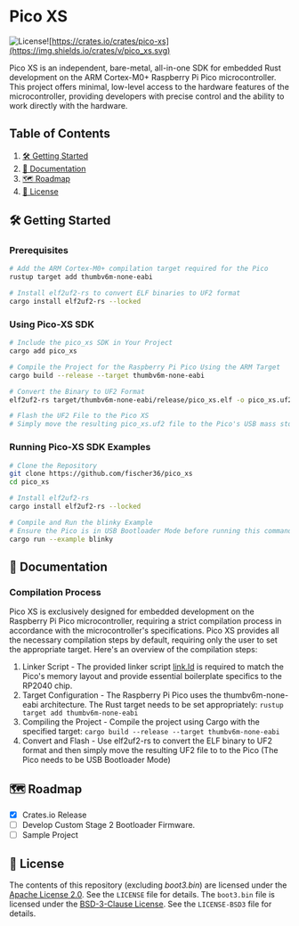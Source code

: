 # Pico XS 
![License](https://img.shields.io/badge/license-Apache%202.0-blue.svg)![https://crates.io/crates/pico-xs](https://img.shields.io/crates/v/pico_xs.svg)

Pico XS is an independent, bare-metal, all-in-one SDK for embedded Rust development on the ARM Cortex-M0+ Raspberry Pi Pico microcontroller. This project offers minimal, low-level access to the hardware features of the microcontroller, providing developers with precise control and the ability to work directly with the hardware.
## Table of Contents
1. [🛠️ Getting Started](#️-getting-started)
2. [📝 Documentation](#-documentation)
3. [🗺️ Roadmap](#️-roadmap)
4. [📜 License](#-license)

## 🛠️ Getting Started

### Prerequisites
```bash
# Add the ARM Cortex-M0+ compilation target required for the Pico
rustup target add thumbv6m-none-eabi

# Install elf2uf2-rs to convert ELF binaries to UF2 format
cargo install elf2uf2-rs --locked
```

### Using Pico-XS SDK
```bash
# Include the pico_xs SDK in Your Project
cargo add pico_xs

# Compile the Project for the Raspberry Pi Pico Using the ARM Target
cargo build --release --target thumbv6m-none-eabi

# Convert the Binary to UF2 Format
elf2uf2-rs target/thumbv6m-none-eabi/release/pico_xs.elf -o pico_xs.uf2 

# Flash the UF2 File to the Pico XS
# Simply move the resulting pico_xs.uf2 file to the Pico's USB mass storage device (appears as RPI-RP2 when in bootloader mode).
```

### Running Pico-XS SDK Examples
```bash
# Clone the Repository
git clone https://github.com/fischer36/pico_xs
cd pico_xs

# Install elf2uf2-rs
cargo install elf2uf2-rs --locked

# Compile and Run the blinky Example
# Ensure the Pico is in USB Bootloader Mode before running this command.
cargo run --example blinky
```

## 📝 Documentation

### Compilation Process
Pico XS is exclusively designed for embedded development on the Raspberry Pi Pico microcontroller, requiring a strict compilation process in accordance with the microcontroller's specifications. Pico XS provides all the necessary compilation steps by default, requiring only the user to set the appropriate target. Here's an overview of the compilation steps:
1. Linker Script - The provided linker script [link.ld](./link.ld) is required to match the Pico's memory layout and provide essential boilerplate specifics to the RP2040 chip.
2. Target Configuration - The Raspberry Pi Pico uses the thumbv6m-none-eabi architecture. The Rust target needs to be set appropriately: ``rustup target add thumbv6m-none-eabi``
3. Compiling the Project - Compile the project using Cargo with the specified target: ``cargo build --release --target thumbv6m-none-eabi``
4. Convert and Flash - Use elf2uf2-rs to convert the ELF binary to UF2 format and then simply move the resulting UF2 file to to the Pico (The Pico needs to be USB Bootloader Mode)
## 🗺️ Roadmap
- [x] Crates.io Release
- [ ] Develop Custom Stage 2 Bootloader Firmware.
- [ ] Sample Project

## 📜 License
The contents of this repository (excluding *boot3.bin*) are licensed under the [Apache License 2.0](LICENSE). See the `LICENSE` file for details. The `boot3.bin` file is licensed under the [BSD-3-Clause License](LICENSE-BSD3). See the `LICENSE-BSD3` file for details.
